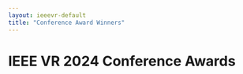 ```yaml
---
layout: ieeevr-default
title: "Conference Award Winners"
---
```


<h1>IEEE VR 2024 Conference Awards</h1>

 <script> /***
<!-- <p> Awards presented at the annual IEEE VR 2024 are in two categories:</p>
<ul>
    <li>Awards sponsored by the Visualization and Graphics Technical Committee of the IEEE Computer
Society, and</li>
    <li>Awards sponsored by the conference itself.</li>
</ul>
    
<p>
    Award winners are selected by various means including people’s choice voting, invited judges, and
formal selection committees. That information is included in the award presentation materials that
follow.
</p> -->
    

<!-- <table class="styled-table" style="font-size: 0.9em; ">
    <tr>
        <th>VGTC Awards</th>
    </tr>
    <tr>
        <td><strong><a href="#journal-best">TVCG - Best Journal Papers</a></strong></td>
    </tr>
    <tr>
        <td><strong><a href="#journal-honorable">TVCG - Honorable Mentions</a></strong></td>
    </tr>
    <tr>
        <td><strong><a href="#journal-nominees">TVCG - Best Journal - Nominees</a></strong></td>
    </tr>
</table> -->

<table class="styled-table" style="font-size: 0.9em; ">
    <tr>
        <th>Papers</th>
    </tr>
    <tr>
        <td><strong><a href="#conference-best">Best Papers</a></strong></td>
    </tr>
    <tr>
        <td><strong><a href="#conference-honorable">Honorable Mentions</a></strong></td>
    </tr>
    <tr>
        <td><strong><a href="#conference-nominees">Nominees</a></strong></td>
    </tr>
    
</table>

<table class="styled-table" style="font-size: 0.9em; ">
    <tr>
        <th>Posters</th>
    </tr>
    <tr>
        <td><strong><a href="#best-poster">Best Poster</a></strong></td>
    </tr>
    <tr>
        <td><strong><a href="#poster-honorable">Honorable Mention</a></strong></td>
    </tr>
    
</table>

<table class="styled-table" style="font-size: 0.9em; ">
    <tr>
        <th>Demos</th>
    </tr>
    <tr>
        <td><strong><a href="#demo-best">Best Demo</a></strong></td>
    </tr>
    <tr>
        <td><strong><a href="#demo-honorable">Honorable Mention</a></strong></td>
    </tr>
</table>

<table class="styled-table" style="font-size: 0.9em; ">
    <tr>
        <th>3DUI Contest</th>
    </tr>
    <tr>
        <td><strong><a href="#3dui-best">Best 3DUI</a></strong></td>
    </tr>
    <tr>
        <td><strong><a href="#3dui-honorable">Honorable Mention</a></strong></td>
    </tr>
</table>

<table class="styled-table" style="font-size: 0.9em; ">
    <tr>
        <th>Doctoral Consortium</th>
    </tr>
    <tr>
        <td><strong><a href="#DC-best">Best Presentation</a></strong></td>
    </tr>
</table>

<table class="styled-table" style="font-size: 0.9em; ">
    <tr>
        <th>Paper Presentation</th>
    </tr>
     <tr>
        <td><strong><a href="#Paper-presentation-best">Best Paper Presentation</a></strong></td>
    </tr>
</table>

<!-- <table class="styled-table" style="font-size: 0.9em; ">
    <tr>
        <th>Ready Player 21</th>
    </tr>
     <tr>
        <td><strong><a href="#ready-player-21">Winner</a></strong></td>
    </tr>
</table> -->


<h2 id='conference-best' class="alignCenter">Best Papers</h2>
<div>
{% for item in site.data.awards %}
    {% if item.type == 'Journal' %}
        {% if item.award == 'Best Paper' %}
            {% for j in site.data.journalpapers %}
                {% if j.id == item.id %}
                {% assign authornames = j.authors | split: ";" %}
                <h4 id="JT{{ j.id }}">{{ j.Title }}</h4>
                <p><i>
                {% for name in authornames %}
                {% assign barename = name | split: ":" %}
                {% if name == authornames.last %}
                {{ barename.first | strip }}
                {% else %}
                {{ barename.first | strip }}, 
                {% endif %}
                {% endfor %}
                </i></p>
                <div id="J{{ j.id }}" class="wrap-collabsible"> <input id="collapsibleJ{{ j.id }}" class="toggle" type="checkbox"> <label for="collapsibleJ{{ j.id }}" class="lbl-toggle">Abstract</label>
                    <div class="collapsible-content">
                        <div class="content-inner">
                            <p>{{ j.abstract }}</p>
                        </div>
                    </div>
                </div>
                {% endif %}
            {% endfor %}
        {% endif %}
    {% endif %}
    {% if item.type == 'Conference' %}
        {% if item.award == 'Best Paper' %}
            {% for j in site.data.conferencepapers %}
                {% if j.id == item.id %}
                {% assign authornames = j.authors | split: ";" %}
                <h4 id="CT{{ j.id }}">{{ j.Title }}</h4>
                <p><i>
                {% for name in authornames %}
                {% assign barename = name | split: ":" %}
                {% if name == authornames.last %}
                {{ barename.first | strip }}
                {% else %}
                {{ barename.first | strip }}, 
                {% endif %}
                {% endfor %}
                </i></p>
                <div id="C{{ j.id }}" class="wrap-collabsible"> <input id="collapsibleC{{ j.id }}" class="toggle" type="checkbox"> <label for="collapsibleC{{ j.id }}" class="lbl-toggle">Abstract</label>
                    <div class="collapsible-content">
                        <div class="content-inner">
                            <p>{{ j.abstract }}</p>
                        </div>
                    </div>
                </div>
                {% endif %}
            {% endfor %}
        {% endif %}
    {% endif %}
{% endfor %}
</div>

<h2 id='conference-honorable' class="alignCenter">Paper - Honorable Mentions</h2>
<div>
{% for item in site.data.awards %}
    {% if item.type == 'Journal' %}
        {% if item.award == 'Honorable Mention' %}
            {% for j in site.data.journalpapers %}
                {% if j.id == item.id %}
                {% assign authornames = j.authors | split: ";" %}
                <h4 id="JT{{ j.id }}">{{ j.Title }}</h4>
                <p><i>
                {% for name in authornames %}
                {% assign barename = name | split: ":" %}
                {% if name == authornames.last %}
                {{ barename.first | strip }}
                {% else %}
                {{ barename.first | strip }}, 
                {% endif %}
                {% endfor %}
                </i></p>
                <div id="J{{ j.id }}" class="wrap-collabsible"> <input id="collapsibleJ{{ j.id }}" class="toggle" type="checkbox"> <label for="collapsibleJ{{ j.id }}" class="lbl-toggle">Abstract</label>
                    <div class="collapsible-content">
                        <div class="content-inner">
                            <p>{{ j.abstract }}</p>
                        </div>
                    </div>
                </div>
                {% endif %}
            {% endfor %}
        {% endif %}
    {% endif %}
    {% if item.type == 'Conference' %}
        {% if item.award == 'Honorable Mention' %}
            {% for j in site.data.conferencepapers %}
                {% if j.id == item.id %}
                {% assign authornames = j.authors | split: ";" %}
                <h4 id="CT{{ j.id }}">{{ j.Title }}</h4>
                <p><i>
                {% for name in authornames %}
                {% assign barename = name | split: ":" %}
                {% if name == authornames.last %}
                {{ barename.first | strip }}
                {% else %}
                {{ barename.first | strip }}, 
                {% endif %}
                {% endfor %}
                </i></p>
                <div id="C{{ j.id }}" class="wrap-collabsible"> <input id="collapsibleC{{ j.id }}" class="toggle" type="checkbox"> <label for="collapsibleC{{ j.id }}" class="lbl-toggle">Abstract</label>
                    <div class="collapsible-content">
                        <div class="content-inner">
                            <p>{{ j.abstract }}</p>
                        </div>
                    </div>
                </div>
                {% endif %}
            {% endfor %}
        {% endif %}
    {% endif %}
{% endfor %}
</div>

<h2 id='conference-nominees' >Paper - Nominees</h2>
<div>
{% for item in site.data.awards %}
    {% if item.type == 'Journal' %}
        {% if item.award == 'Nominee' %}
            {% for j in site.data.journalpapers %}
                {% if j.id == item.id %}
                {% assign authornames = j.authors | split: ";" %}
                <h4 id="JT{{ j.id }}">{{ j.Title }}</h4>
                <p><i>
                {% for name in authornames %}
                {% assign barename = name | split: ":" %}
                {% if name == authornames.last %}
                {{ barename.first | strip }}
                {% else %}
                {{ barename.first | strip }}, 
                {% endif %}
                {% endfor %}
                </i></p>
                <div id="J{{ j.id }}" class="wrap-collabsible"> <input id="collapsible1J{{ j.id }}" class="toggle" type="checkbox"> <label for="collapsible1J{{ j.id }}" class="lbl-toggle">Abstract</label>
                    <div class="collapsible-content">
                        <div class="content-inner">
                            <p>{{ j.abstract }}</p>
                        </div>
                    </div>
                </div>
                {% endif %}
            {% endfor %}
        {% endif %}
    {% endif %}
    {% if item.type == 'Conference' %}
        {% if item.award == 'Nominee' %}
            {% for j in site.data.conferencepapers %}
                {% if j.id == item.id %}
                {% assign authornames = j.authors | split: ";" %}
                <h4 id="CT{{ j.id }}">{{ j.Title }}</h4>
                <p><i>
                {% for name in authornames %}
                {% assign barename = name | split: ":" %}
                {% if name == authornames.last %}
                {{ barename.first | strip }}
                {% else %}
                {{ barename.first | strip }}, 
                {% endif %}
                {% endfor %}
                </i></p>
                <div id="C{{ j.id }}" class="wrap-collabsible"> <input id="collapsibleC{{ j.id }}" class="toggle" type="checkbox"> <label for="collapsibleC{{ j.id }}" class="lbl-toggle">Abstract</label>
                    <div class="collapsible-content">
                        <div class="content-inner">
                            <p>{{ j.abstract }}</p>
                        </div>
                    </div>
                </div>
                {% endif %}
            {% endfor %}
        {% endif %}
    {% endif %}
{% endfor %}
</div>

<!-- <h2 id='conference-best' class="alignCenter">Best Conference Papers</h2>
<div>
{% for item in site.data.awards %}
    {% if item.type == 'Conference' %}
        {% if item.award == 'Best Paper' %}
            {% for j in site.data.conferencepapers %}
                {% if j.id == item.id %}
                <h4 id="{{ j.id }}">{{ j.Title }}</h4>
                <p><i>{{ j.authors }}</i></p>
                <div id="{{ j.id }}" class="wrap-collabsible"> <input id="collapsible{{ j.id }}" class="toggle" type="checkbox"> <label for="collapsible{{ j.id }}" class="lbl-toggle">Abstract</label>
                    <div class="collapsible-content">
                        <div class="content-inner">
                            <p>{{ j.abstract }}</p>
                        </div>
                    </div>
                </div>
                {% endif %}
            {% endfor %}
        {% endif %}
    {% endif %}
{% endfor %}
</div> -->

<!-- <h2 id='conference-honorable' class="alignCenter">Conference Papers - Honorable Mentions</h2>
<div>
{% for item in site.data.awards %}
    {% if item.type == 'Conference' %}
        {% if item.award == 'Honorable Mention' %}
            {% for j in site.data.conferencepapers %}
                {% if j.id == item.id %}
                <h4 id="{{ j.id }}">{{ j.Title }}</h4>
                <p><i>{{ j.authors }}</i></p>
                <div id="{{ j.id }}" class="wrap-collabsible"> <input id="collapsible{{ j.id }}" class="toggle" type="checkbox"> <label for="collapsible{{ j.id }}" class="lbl-toggle">Abstract</label>
                    <div class="collapsible-content">
                        <div class="content-inner">
                            <p>{{ j.abstract }}</p>
                        </div>
                    </div>
                </div>
                {% endif %}
            {% endfor %}
    
        {% endif %}
    {% endif %}
    
{% endfor %}
</div> -->

<!-- <h2 id='conference-nominees' class="alignCenter">Conference Papers - Nominees</h2>
<div>
{% for item in site.data.awards %}
    {% if item.type == 'Conference' %}
        {% if item.award == 'Nominee' %}
            {% for j in site.data.conferencepapers %}
                {% if j.id == item.id %}
                <h4 id="{{ j.id }}">{{ j.Title }}</h4>
                <p><i>{{ j.authors }}</i></p>
                <div id="{{ j.id }}" class="wrap-collabsible"> <input id="collapsibleC{{ j.id }}" class="toggle" type="checkbox"> <label for="collapsibleC{{ j.id }}" class="lbl-toggle">Abstract</label>
                    <div class="collapsible-content">
                        <div class="content-inner">
                            <p>{{ j.abstract }}</p>
                        </div>
                    </div>
                </div>
                {% endif %}
            {% endfor %}
        {% endif %}
    {% endif %}
{% endfor %}
</div> -->

<h2 id='best-poster' class="alignCenter">Best Poster</h2>
<div>
{% for item in site.data.awards %}
    {% if item.type == 'Poster' %}
        {% if item.award == 'Best Poster' %}
            {% for j in site.data.posters %}
                {% if j.id == item.id %}
                <h4 id="P{{ j.id }}">{{ j.title }}</h4>
                <p><i>{{ j.authors }}</i></p>
                <div id="P{{ j.id }}" class="wrap-collabsible"> <input id="collapsibleP{{ j.id }}" class="toggle" type="checkbox"> <label for="collapsibleP{{ j.id }}" class="lbl-toggle">Abstract</label>
                    <div class="collapsible-content">
                        <div class="content-inner">
                            <p>{{ j.abstract }}</p>
                        </div>
                    </div>
                </div>
                {% endif %}
            {% endfor %}
        {% endif %}
    {% endif %}
{% endfor %}
</div>

<h2 id='poster-honorable' class="alignCenter">Poster - Honorable Mention</h2>
<div>
{% for item in site.data.awards %}
    {% if item.type == 'Poster' %}
        {% if item.award == 'Honorable Mention' %}
            {% for j in site.data.posters %}
                {% if j.id == item.id %}
                <h4 id="P{{ j.id }}">{{ j.title }}</h4>
                <p><i>{{ j.authors }}</i></p>
                <div id="P{{ j.id }}" class="wrap-collabsible"> <input id="collapsibleP{{ j.id }}" class="toggle" type="checkbox"> <label for="collapsibleP{{ j.id }}" class="lbl-toggle">Abstract</label>
                    <div class="collapsible-content">
                        <div class="content-inner">
                            <p>{{ j.abstract }}</p>
                        </div>
                    </div>
                </div>
                {% endif %}
            {% endfor %}
        {% endif %}
    {% endif %}
{% endfor %}
</div>

<h2 id='demo-best' class="alignCenter">Best Demo</h2>
<div>
{% for item in site.data.awards %}
    {% if item.type == 'Demo' %}
        {% if item.award == 'Best Demo' %}
            {% for j in site.data.demos %}
                {% if j.id == item.id %}
                <h4 id="D{{ j.id }}">{{ j.title }}</h4>
                <p><i>{{ j.authors }}</i></p>
                <div id="D{{ j.id }}" class="wrap-collabsible"> <input id="collapsibleD{{ j.id }}" class="toggle" type="checkbox"> <label for="collapsibleD{{ j.id }}" class="lbl-toggle">Abstract</label>
                    <div class="collapsible-content">
                        <div class="content-inner">
                            <p>{{ j.abstract }}</p>
                        </div>
                    </div>
                </div>
                {% endif %}
            {% endfor %}
        {% endif %}
    {% endif %}
{% endfor %}
</div>

<h2 id='demo-honorable' class="alignCenter">Demo - Honorable Mention</h2>
<div>
{% for item in site.data.awards %}
    {% if item.type == 'Demo' %}
        {% if item.award == 'Honorable Mention' %}
            {% for j in site.data.demos %}
                {% if j.id == item.id %}
                <h4 id="D{{ j.id }}">{{ j.title }}</h4>
                <p><i>{{ j.authors }}</i></p>
                <div id="D{{ j.id }}" class="wrap-collabsible"> <input id="collapsibleD{{ j.id }}" class="toggle" type="checkbox"> <label for="collapsibleD{{ j.id }}" class="lbl-toggle">Abstract</label>
                    <div class="collapsible-content">
                        <div class="content-inner">
                            <p>{{ j.abstract }}</p>
                        </div>
                    </div>
                </div>
                {% endif %}
            {% endfor %}
        {% endif %}
    {% endif %}
{% endfor %}
</div>

<!-- <h2 id='demo-people' class="alignCenter">Demos - People's Choice</h2>
<div>
{% for item in site.data.awards %}
    {% if item.type == 'Demo' %}
        {% if item.award == 'Peoples Choice Demo' %}`
            {% for j in site.data.demos %}
                {% if j.id == item.id %}
                <h4 id="{{ j.id }}">{{ j.title }}</h4>
                <p><i>{{ j.authors }}</i></p>
                <div id="{{ j.id }}" class="wrap-collabsible"> <input id="collapsible{{ j.id }}" class="toggle" type="checkbox"> <label for="collapsible{{ j.id }}" class="lbl-toggle">Abstract</label>
                    <div class="collapsible-content">
                        <div class="content-inner">
                            <p>{{ j.abstract }}</p>
                        </div>
                    </div>
                </div>
                {% endif %}
            {% endfor %}
        {% endif %}
    {% endif %}
{% endfor %}
</div> -->
<h2 id='3dui-best' class="alignCenter">Best 3DUI</h2>
<div>
{% for item in site.data.awards %}
    {% if item.type == '3DUI Contest' %}
        {% if item.award == 'Best 3DUI' %}
            {% for j in site.data.3duicontest %}
                {% if j.id == item.id %}
                <h4 id="3dui{{ j.id }}">{{ j.title }}</h4>
                <p><i>{{ j.authors }}</i></p>
                <!-- <div id="3dui{{ j.id }}" class="wrap-collabsible"> <input id="collapsible3dui{{ j.id }}" class="toggle" type="checkbox"> <label for="collapsible3dui{{ j.id }}" class="lbl-toggle">Abstract</label>
                    <div class="collapsible-content">
                        <div class="content-inner">
                            <p>{{ j.abstract }}</p>
                        </div>
                    </div>
                </div> -->
                {% endif %}
            {% endfor %}
        {% endif %}
    {% endif %}    
{% endfor %}
</div>
<h2 id='3dui-honorable' class="alignCenter">3DUI - Honorable Mention</h2>
<div>
{% for item in site.data.awards %}
    {% if item.type == '3DUI Contest' %}
        {% if item.award == 'Honorable Mention' %}
            {% for j in site.data.3duicontest %}
                {% if j.id == item.id %}
                <h4 id="3dui{{ j.id }}">{{ j.title }}</h4>
                <p><i>{{ j.authors }}</i></p>
                <!-- <div id="3dui{{ j.id }}" class="wrap-collabsible"> <input id="collapsible3dui{{ j.id }}" class="toggle" type="checkbox"> <label for="collapsible3dui{{ j.id }}" class="lbl-toggle">Abstract</label>
                    <div class="collapsible-content">
                        <div class="content-inner">
                            <p>{{ j.abstract }}</p>
                        </div>
                    </div>
                </div> -->
                {% endif %}
            {% endfor %}
        {% endif %}
    {% endif %}    
{% endfor %}
</div>

<h2 id='DC-best' class="alignCenter">DC - Honorable Mention</h2>
<div>
    <h4>Supporting Embodied Sensemaking in Immersive Environment</h4>
    <p>
        <strong>Yidan Zhang</strong><br/>
        <i>Monash University</i><br/>
    </p>
</div>
<div>
    <h4>Immersive Record and Replay for Lively Virtual Environments</h4>
    <p>
        <strong>Klara Brandstätter</strong><br/>
        <i>University College London</i><br/>
    </p>
</div>
<div>
    <h4>Limb Motion Guidance in Extended Reality</h4>
    <p>
        <strong>Xingyao Yu</strong><br/>
        <i>University of Stuttgart</i><br/>
    </p>
</div>

<h2 id='DC-best' class="alignCenter">DC - Best Presentation</h2>
<div>
    <h4>Fostering Well-Being with Virtual Reality Applications</h4>
    <p>
        <strong>Nadine Wagner</strong><br/>
        <i>University of Bremen</i><br/>
    </p>
</div>

<h2 id='Paper-presentation-best' class="alignCenter">Best Paper Presentation</h2>
<div>
{% for item in site.data.awards %}
    {% if item.type == 'PresentationJ' %}
        {% if item.award == 'Best Presentation' %}
            {% for j in site.data.journalpapers %}
                {% if j.id == item.id %}
                {% assign authornames = j.authors | split: ";" %}
                <h4 id="J{{ j.id }}">{{ j.Title }}</h4>
                <p><i>
                {% for name in authornames %}
                {% assign barename = name | split: ":" %}
                {% if name == authornames.last %}
                {{ barename.first | strip }}
                {% else %}
                {{ barename.first | strip }}, 
                {% endif %}
                {% endfor %}
                </i></p>
                <div id="J{{ j.id }}" class="wrap-collabsible"> <input id="collapsibleJ{{ j.id }}" class="toggle" type="checkbox"> <label for="collapsibleJ{{ j.id }}" class="lbl-toggle">Abstract</label>
                    <div class="collapsible-content">
                        <div class="content-inner">
                            <p>{{ j.abstract }}</p>
                        </div>
                    </div>
                </div>
                {% endif %}
            {% endfor %}
        {% endif %}
    {% endif %}
    {% if item.type == 'PresentationC' %}
        {% if item.award == 'Best Presentation' %}
            {% for j in site.data.conferencepapers %}
                {% if j.id == item.id %}
                {% assign authornames = j.authors | split: ";" %}
                <h4 id="C{{ j.id }}">{{ j.Title }}</h4>
                <p><i>
                {% for name in authornames %}
                {% assign barename = name | split: ":" %}
                {% if name == authornames.last %}
                {{ barename.first | strip }}
                {% else %}
                {{ barename.first | strip }}, 
                {% endif %}
                {% endfor %}
                </i></p>
                <div id="C{{ j.id }}" class="wrap-collabsible"> <input id="collapsibleC{{ j.id }}" class="toggle" type="checkbox"> <label for="collapsibleC{{ j.id }}" class="lbl-toggle">Abstract</label>
                    <div class="collapsible-content">
                        <div class="content-inner">
                            <p>{{ j.abstract }}</p>
                        </div>
                    </div>
                </div>
                {% endif %}
            {% endfor %}
        {% endif %}
    {% endif %}
{% endfor %}
</div>

<!--<h2 id='best-dissertation' class="alignCenter">Best Dissertation</h2>
 <div>
    <h4>A Framework for Enhancing the Sense of Presence in Virtual and Mixed Reality</h4>
    <p>
        <strong>Misha Sra</strong><br/>
        <i>Massachusets Institute of Technology</i><br/>
        Advisor: <i>Pattie Maes</i>
    </p>
</div>
<h2 id='honorable-dissertation' class="alignCenter">Best Dissertation - Honorable Mention</h2>
<div>
    <h4>Optimal Spatial Registration of SLAM for Augmented Reality</h4>
    <p>
        <strong>Folker Wientapper</strong><br/>
        <i>Technical University of Darmstadt</i><br/>
        Advisor: <i>Arjan Kuijper</i>
    </p>
</div> -->

<!-- <h2 id='ready-player-21' class="alignCenter">Ready Player 21 - Winner</h2>
<div>
    <h4>Xiaodan Hu</h4>
    <i>Nara Institute of Science and Technology, Ikoma, Japan</i>
</div> -->


***/</script>